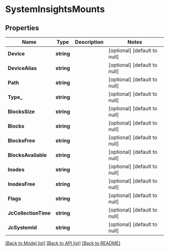 # SystemInsightsMounts

## Properties
Name | Type | Description | Notes
------------ | ------------- | ------------- | -------------
**Device** | **string** |  | [optional] [default to null]
**DeviceAlias** | **string** |  | [optional] [default to null]
**Path** | **string** |  | [optional] [default to null]
**Type_** | **string** |  | [optional] [default to null]
**BlocksSize** | **string** |  | [optional] [default to null]
**Blocks** | **string** |  | [optional] [default to null]
**BlocksFree** | **string** |  | [optional] [default to null]
**BlocksAvailable** | **string** |  | [optional] [default to null]
**Inodes** | **string** |  | [optional] [default to null]
**InodesFree** | **string** |  | [optional] [default to null]
**Flags** | **string** |  | [optional] [default to null]
**JcCollectionTime** | **string** |  | [optional] [default to null]
**JcSystemId** | **string** |  | [optional] [default to null]

[[Back to Model list]](../README.md#documentation-for-models) [[Back to API list]](../README.md#documentation-for-api-endpoints) [[Back to README]](../README.md)



